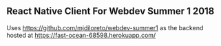 ## React Native Client For Webdev Summer 1 2018

Uses https://github.com/mjdiloreto/webdev-summer1 as the backend hosted at https://fast-ocean-68598.herokuapp.com/
